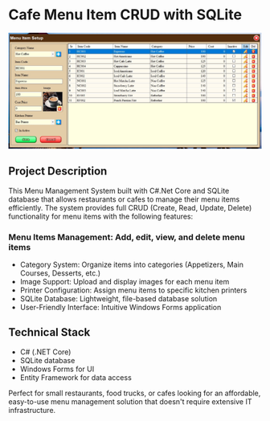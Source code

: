 # Cafe Menu Item CRUD with SQLite

![Alt Text](https://github.com/thetnaing-dh/.Net-CRUD-with-SQLite-DB/blob/6f765dc1de9ebd75a30bbbb43395f3a0429f2eaf/C%23%20Database%20CRUD.jpg)

## Project Description
This Menu Management System built with C#.Net Core and SQLite database that allows restaurants or cafes to manage their menu items efficiently. 
The system provides full CRUD (Create, Read, Update, Delete) functionality for menu items with the following features:

### Menu Items Management: Add, edit, view, and delete menu items
* Category System: Organize items into categories (Appetizers, Main Courses, Desserts, etc.)
* Image Support: Upload and display images for each menu item
* Printer Configuration: Assign menu items to specific kitchen printers
* SQLite Database: Lightweight, file-based database solution
* User-Friendly Interface: Intuitive Windows Forms application

## Technical Stack
* C# (.NET Core)
* SQLite database
* Windows Forms for UI
* Entity Framework for data access

Perfect for small restaurants, food trucks, or cafes looking for an affordable, easy-to-use menu management solution that doesn't require extensive IT infrastructure.
